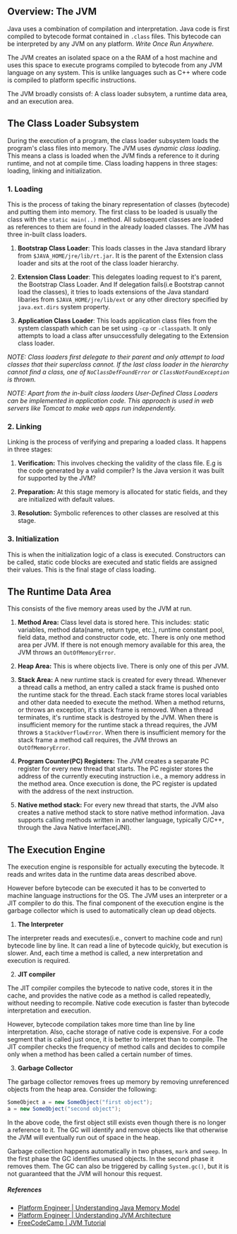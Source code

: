 
## Overview: The JVM

Java uses a combination of compilation and interpretation. Java code is first compiled to bytecode format contained in `.class` files. This bytecode can be interpreted by any JVM on any platform. _Write Once Run Anywhere._

The JVM creates an isolated space on a the RAM of a host machine and uses this space to execute programs compiled to bytecode from any JVM language on any system. This is unlike languages such as C++ where code is compiled to platform specific instructions.

The JVM broadly consists of: A class loader subsytem, a runtime data area, and an execution area.

## The Class Loader Subsystem

During the execution of a program, the class loader subsystem loads the program's class files into memory. The JVM uses _dynamic class loading_. This means a class is loaded when the JVM finds a reference to it during runtime, and not at compile time. Class loading happens in three stages: loading, linking and initialization.

### 1. Loading

This is the process of taking the binary representation of classes (bytecode) and putting them into memory. The first class to be loaded is usually the class with the `static main(..)` method. All subsequent classes are loaded as references to them are found in the already loaded classes. The JVM has three in-built class loaders.

1. **Bootstrap Class Loader**: This loads classes in the Java standard library from `$JAVA_HOME/jre/lib/rt.jar`. It is the parent of the Extension class loader and sits at the root of the class loader hierarchy.

2. **Extension Class Loader**: This delegates loading request to it's parent, the Bootstrap Class Loader. And If delegation fails(i.e Bootstrap cannot load the classes), it tries to loads extensions of the Java standard libaries from `$JAVA_HOME/jre/lib/ext` or any other directory specified by `java.ext.dirs` system property.


3. **Application Class Loader**: This loads application class files from the system classpath which can be set using `-cp` or `-classpath`. It only attempts to load a class after unsuccessfully delegating to the Extension class loader. 


_NOTE: Class loaders first delegate to their parent and only attempt to load classes that their superclass cannot. If the last class loader in the hierarchy cannot find a class, one of `NoClassDefFoundError` or `ClassNotFoundException` is thrown._

_NOTE: Apart from the in-built class laoders User-Defined Class Loaders can be implemented in application code. This approach is used in web servers like Tomcat to make web apps run independently._

### 2. Linking

Linking is the process of verifying and preparing a loaded class. It happens in three stages:

1. **Verification:** This involves checking the validity of the class file. E.g is the code generated by a valid compiler? Is the Java version it was built for supported by the JVM?

2. **Preparation:** At this stage memory is allocated for static fields, and they are initialized with default values.

3. **Resolution:** Symbolic references to other classes are resolved at this stage.

### 3. Initialization

This is when the initialization logic of a class is executed. Constructors can be called, static code blocks are executed and static fields are assigned their values. This is the final stage of class loading.

## The Runtime Data Area

This consists of the five memory areas used by the JVM at run. 

1. **Method Area:** Class level data is stored here. This includes: static variables, method data(name, return type, etc.), runtime constant pool, field data, method and constructor code, etc. There is only one method area per JVM. If there is not enough memory available for this area, the JVM throws an `OutOfMemoryError`.

2. **Heap Area:** This is where objects live. There is only one of this per JVM.

3. **Stack Area:** A new runtime stack is created for every thread. Whenever a thread calls a method, an entry called a stack frame is pushed onto the runtime stack for the thread. Each stack frame stores local variables and other data needed to execute the method. When a method returns, or throws an exception, it's stack frame is removed. When a thread terminates, it's runtime stack is destroyed by the JVM. When there is insufficient memory for the runtime stack a thread requires, the JVM throws a `StackOverflowError`. When there is insufficient memory for the stack frame a method call requires, the JVM throws an `OutOfMemoryError`.

4. **Program Counter(PC) Registers:** The JVM creates a separate PC register for every new thread that starts. The PC register stores the address of the currently executing instruction i.e., a memory address in the method area. Once execution is done, the PC register is updated with the address of the next instruction. 

5. **Native method stack:** For every new thread that starts, the JVM also creates a native method stack to store native method information. Java supports calling methods written in another language, typically C/C++, through the Java Native Interface(JNI).

## The Execution Engine

The execution engine is responsible for actually executing the bytecode. It reads and writes data in the runtime data areas described above.

However before bytecode can be executed it has to be converted to machine language instructions for the OS. The JVM uses an interpreter or a JIT compiler to do this. The final component of the execution engine is the garbage collector which is used to automatically clean up dead objects.

1. **The Interpreter**

The interpreter reads and executes(i.e., convert to machine code and run) bytecode line by line. It can read a line of bytecode quickly, but execution is slower. And, each time a method is called, a new interpretation and execution is required.

2. **JIT compiler**

The JIT compiler compiles the bytecode to native code, stores it in the cache, and provides the native code as a method is called repeatedly, without needing to recompile. Native code execution is faster than bytecode interpretation and execution. 

However, bytecode compilation takes more time than line by line interpretation. Also, cache storage of native code is expensive. For a code segment that is called just once, it is better to interpret than to compile. The JIT compiler checks the frequency of method calls and decides to compile only when a method has been called a certain number of times.

3. **Garbage Collector**

The garbage collector removes frees up memory by removing unreferenced objects from the heap area.
Consider the following:

```java
SomeObject a = new SomeObject("first object");
a = new SomeObject("second object");
```

In the above code, the first object still exists even though there is no longer a reference to it. The GC will identify and remove objects like that otherwise the JVM will eventually run out of space in the heap.

Garbage collection happens automatically in two phases, `mark` and `sweep`. In the first phase the GC identifies unused objects. In the second phase it removes them. The GC can also be triggered by calling `System.gc()`, but it is not guaranteed that the JVM will honour this request.

##### References

* [Platform Engineer | Understanding Java Memory Model](https://medium.com/platform-engineer/understanding-java-memory-model-1d0863f6d973)
* [Platform Engineer | Understanding JVM Architecture](https://medium.com/platform-engineer/understanding-jvm-architecture-22c0ddf09722)
* [FreeCodeCamp | JVM Tutorial](https://www.freecodecamp.org/news/jvm-tutorial-java-virtual-machine-architecture-explained-for-beginners/)
